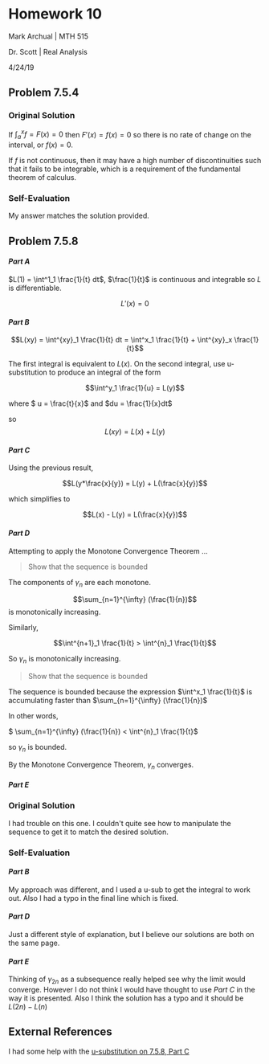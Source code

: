 # Homework 10

Mark Archual | MTH 515

Dr. Scott | Real Analysis

4/24/19

## Problem 7.5.4

### Original Solution

If $\int^x_a f = F(x) = 0$ then $F'(x) = f(x) = 0$ so there is no rate of change on the interval, or $f(x) = 0$.

If $f$ is not continuous, then it may have a high number of discontinuities such that it fails to be integrable, which is a requirement of the fundamental theorem of calculus.

### Self-Evaluation

My answer matches the solution provided.

## Problem 7.5.8

#### _Part A_

$L(1) = \int^1_1 \frac{1}{t} dt$, $\frac{1}{t}$ is continuous and integrable so $L$ is differentiable.

$$L'(x) = 0$$

#### _Part B_

$$L(xy) = \int^{xy}_1 \frac{1}{t} dt = \int^x_1 \frac{1}{t} + \int^{xy}_x \frac{1}{t}$$

The first integral is equivalent to $L(x)$.  On the second integral, use u-substitution to produce an integral of the form

$$\int^y_1 \frac{1}{u} = L(y)$$

where $ u = \frac{t}{x}$ and $du = \frac{1}{x}dt$

so
$$ L(xy) = L(x) + L(y)$$

#### _Part C_

Using the previous result,

$$L(y*\frac{x}{y}) = L(y) + L(\frac{x}{y})$$

which simplifies to

$$L(x) - L(y) = L(\frac{x}{y})$$

#### _Part D_

Attempting to apply the Monotone Convergence Theorem $\ldots$

> Show that the sequence is bounded

The components of $\gamma_n$ are each monotone.

$$\sum_{n=1}^{\infty} (\frac{1}{n})$$ is monotonically increasing.

Similarly,

$$\int^{n+1}_1 \frac{1}{t} > \int^{n}_1 \frac{1}{t}$$

So $\gamma_n$ is monotonically increasing.

> Show that the sequence is bounded

The sequence is bounded because the expression $\int^x_1 \frac{1}{t}$ is accumulating faster than $\sum_{n=1}^{\infty} (\frac{1}{n})$

In other words,

$ \sum_{n=1}^{\infty} (\frac{1}{n}) < \int^{n}_1 \frac{1}{t}$

so $\gamma_n$ is bounded.

By the Monotone Convergence Theorem, $\gamma_n$ converges.

#### _Part E_

### Original Solution

I had trouble on this one.  I couldn't quite see how to manipulate the sequence to get it to match the desired solution.

### Self-Evaluation

#### _Part B_

My approach was different, and I used a u-sub to get the integral to work out.  Also I had a typo in the final line which is fixed. 

#### _Part D_

Just a different style of explanation, but I believe our solutions are both on the same page.

#### _Part E_

Thinking of $\gamma_{2n}$ as a subsequence really helped see why the limit would converge.  However I do not think I would have thought to use _Part C_ in the way it is presented.  Also I think the solution has a typo and it should be $L(2n) - L(n)$ 

## External References

I had some help with the [u-substitution on 7.5.8, Part C](https://www.whitman.edu/mathematics/calculus_late_online/section09.02.html)
